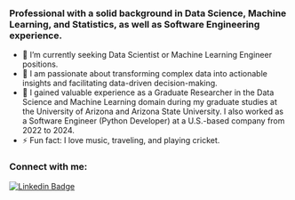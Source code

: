 ### Professional with a solid background in Data Science, Machine Learning, and Statistics, as well as Software Engineering experience.

- 🔭 I’m currently seeking Data Scientist or Machine Learning Engineer positions.
- 🌱 I am passionate about transforming complex data into actionable insights and facilitating data-driven decision-making.
- 🥅 I gained valuable experience as a Graduate Researcher in the Data Science and Machine Learning domain during my graduate studies at the University of Arizona and Arizona State University. I also worked as a Software Engineer (Python Developer) at a U.S.-based company from 2022 to 2024.
- ⚡ Fun fact: I love music, traveling, and playing cricket.


### Connect with me:

[![Linkedin Badge](https://img.shields.io/badge/-robinyuarizona-blue?style=flat-square&logo=Linkedin&logoColor=white&link=https://www.linkedin.com/in/robinyuarizona/)](https://www.linkedin.com/in/robinyuarizona/)

<!---
### Languages and Tools:
[![Python](https://img.shields.io/static/v1?label=&message=Python&color=3C78A9&logo=python&logoColor=FFFFFF)](https://www.python.org/)
[![R](https://img.shields.io/static/v1?label=&message=R&color=3C78A9&logo=R&logoColor=FFFFFF)](https://www.r-project.org/)
-->


<!--- 
![Robin's github stats](https://github-readme-stats.vercel.app/api?username=robinyUArizona&hide=["issues"]&show_icons=true)

![visitors](https://visitor-badge.glitch.me/badge?page_id=robinyUArizona.robinyUArizona)
-->









